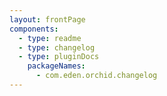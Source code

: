 ```yaml
---
layout: frontPage
components:
  - type: readme
  - type: changelog
  - type: pluginDocs
    packageNames: 
      - com.eden.orchid.changelog
---
```

